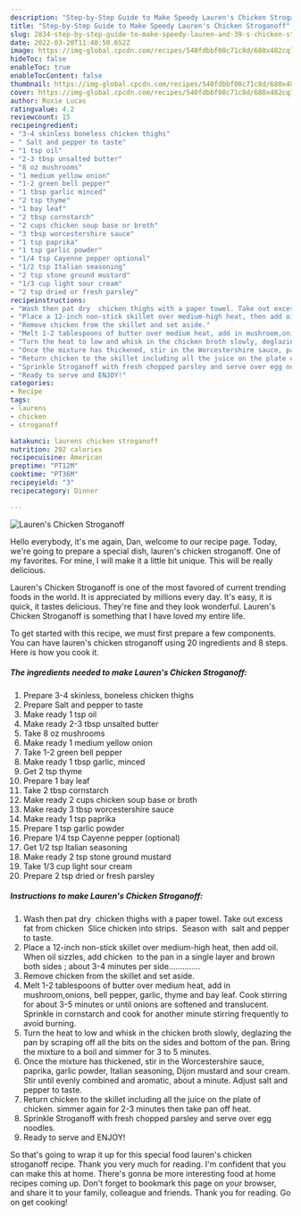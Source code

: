 ```yaml
---
description: "Step-by-Step Guide to Make Speedy Lauren's Chicken Stroganoff"
title: "Step-by-Step Guide to Make Speedy Lauren's Chicken Stroganoff"
slug: 2834-step-by-step-guide-to-make-speedy-lauren-and-39-s-chicken-stroganoff
date: 2022-03-20T11:40:50.652Z
image: https://img-global.cpcdn.com/recipes/540fdbbf08c71c8d/680x482cq70/laurens-chicken-stroganoff-recipe-main-photo.jpg
hideToc: false
enableToc: true
enableTocContent: false
thumbnail: https://img-global.cpcdn.com/recipes/540fdbbf08c71c8d/680x482cq70/laurens-chicken-stroganoff-recipe-main-photo.jpg
cover: https://img-global.cpcdn.com/recipes/540fdbbf08c71c8d/680x482cq70/laurens-chicken-stroganoff-recipe-main-photo.jpg
author: Roxie Lucas
ratingvalue: 4.2
reviewcount: 15
recipeingredient:
- "3-4 skinless boneless chicken thighs"
- " Salt and pepper to taste"
- "1 tsp oil"
- "2-3 tbsp unsalted butter"
- "8 oz mushrooms"
- "1 medium yellow onion"
- "1-2 green bell pepper"
- "1 tbsp garlic minced"
- "2 tsp thyme"
- "1 bay leaf"
- "2 tbsp cornstarch"
- "2 cups chicken soup base or broth"
- "3 tbsp worcestershire sauce"
- "1 tsp paprika"
- "1 tsp garlic powder"
- "1/4 tsp Cayenne pepper optional"
- "1/2 tsp Italian seasoning"
- "2 tsp stone ground mustard"
- "1/3 cup light sour cream"
- "2 tsp dried or fresh parsley"
recipeinstructions:
- "Wash then pat dry  chicken thighs with a paper towel. Take out excess fat from chicken  Slice chicken into strips.  Season with  salt and pepper to taste."
- "Place a 12-inch non-stick skillet over medium-high heat, then add oil. When oil sizzles, add chicken  to the pan in a single layer and brown  both sides ; about 3-4 minutes per side.............."
- "Remove chicken from the skillet and set aside."
- "Melt 1-2 tablespoons of butter over medium heat, add in mushroom,onions, bell pepper, garlic, thyme and bay leaf. Cook stirring for about 3-5 minutes or until onions are softened and translucent. Sprinkle in cornstarch and cook for another minute stirring frequently to avoid burning."
- "Turn the heat to low and whisk in the chicken broth slowly, deglazing the pan by scraping off all the bits on the sides and bottom of the pan. Bring the mixture to a boil and simmer for 3 to 5 minutes."
- "Once the mixture has thickened, stir in the Worcestershire sauce, paprika, garlic powder, Italian seasoning, Dijon mustard and sour cream. Stir until evenly combined and aromatic, about a minute. Adjust salt and pepper to taste."
- "Return chicken to the skillet including all the juice on the plate of chicken. simmer again for 2-3 minutes then take pan off heat."
- "Sprinkle Stroganoff with fresh chopped parsley and serve over egg noodles."
- "Ready to serve and ENJOY!"
categories:
- Recipe
tags:
- laurens
- chicken
- stroganoff

katakunci: laurens chicken stroganoff 
nutrition: 292 calories
recipecuisine: American
preptime: "PT12M"
cooktime: "PT36M"
recipeyield: "3"
recipecategory: Dinner

---
```



![Lauren&#39;s Chicken Stroganoff](https://img-global.cpcdn.com/recipes/540fdbbf08c71c8d/680x482cq70/laurens-chicken-stroganoff-recipe-main-photo.jpg)

Hello everybody, it's me again, Dan, welcome to our recipe page. Today, we're going to prepare a special dish, lauren&#39;s chicken stroganoff. One of my favorites. For mine, I will make it a little bit unique. This will be really delicious.

Lauren&#39;s Chicken Stroganoff is one of the most favored of current trending foods in the world. It is appreciated by millions every day. It's easy, it is quick, it tastes delicious. They're fine and they look wonderful. Lauren&#39;s Chicken Stroganoff is something that I have loved my entire life.




To get started with this recipe, we must first prepare a few components. You can have lauren&#39;s chicken stroganoff using 20 ingredients and 8 steps. Here is how you cook it.

<!--inarticleads1-->

##### The ingredients needed to make Lauren&#39;s Chicken Stroganoff:

1. Prepare 3-4 skinless, boneless chicken thighs
1. Prepare  Salt and pepper to taste
1. Make ready 1 tsp oil
1. Make ready 2-3 tbsp unsalted butter
1. Take 8 oz mushrooms
1. Make ready 1 medium yellow onion
1. Take 1-2 green bell pepper
1. Make ready 1 tbsp garlic, minced
1. Get 2 tsp thyme
1. Prepare 1 bay leaf
1. Take 2 tbsp cornstarch
1. Make ready 2 cups chicken soup base or broth
1. Make ready 3 tbsp worcestershire sauce
1. Make ready 1 tsp paprika
1. Prepare 1 tsp garlic powder
1. Prepare 1/4 tsp Cayenne pepper (optional)
1. Get 1/2 tsp Italian seasoning
1. Make ready 2 tsp stone ground mustard
1. Take 1/3 cup light sour cream
1. Prepare 2 tsp dried or fresh parsley




<!--inarticleads2-->

##### Instructions to make Lauren&#39;s Chicken Stroganoff:

1. Wash then pat dry  chicken thighs with a paper towel. Take out excess fat from chicken  Slice chicken into strips.  Season with  salt and pepper to taste.
1. Place a 12-inch non-stick skillet over medium-high heat, then add oil. When oil sizzles, add chicken  to the pan in a single layer and brown  both sides ; about 3-4 minutes per side..............
1. Remove chicken from the skillet and set aside.
1. Melt 1-2 tablespoons of butter over medium heat, add in mushroom,onions, bell pepper, garlic, thyme and bay leaf. Cook stirring for about 3-5 minutes or until onions are softened and translucent. Sprinkle in cornstarch and cook for another minute stirring frequently to avoid burning.
1. Turn the heat to low and whisk in the chicken broth slowly, deglazing the pan by scraping off all the bits on the sides and bottom of the pan. Bring the mixture to a boil and simmer for 3 to 5 minutes.
1. Once the mixture has thickened, stir in the Worcestershire sauce, paprika, garlic powder, Italian seasoning, Dijon mustard and sour cream. Stir until evenly combined and aromatic, about a minute. Adjust salt and pepper to taste.
1. Return chicken to the skillet including all the juice on the plate of chicken. simmer again for 2-3 minutes then take pan off heat.
1. Sprinkle Stroganoff with fresh chopped parsley and serve over egg noodles.
1. Ready to serve and ENJOY!



So that's going to wrap it up for this special food lauren&#39;s chicken stroganoff recipe. Thank you very much for reading. I'm confident that you can make this at home. There's gonna be more interesting food at home recipes coming up. Don't forget to bookmark this page on your browser, and share it to your family, colleague and friends. Thank you for reading. Go on get cooking!
